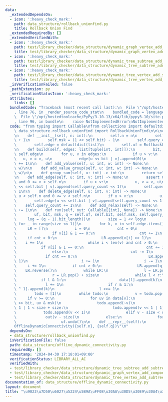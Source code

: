 ```yaml
---
data:
  _extendedDependsOn:
  - icon: ':heavy_check_mark:'
    path: data_structure/rollback_unionfind.py
    title: Rollback Union Find
  _extendedRequiredBy: []
  _extendedVerifiedWith:
  - icon: ':heavy_check_mark:'
    path: test/library_checker/data_structure/dynamic_graph_vertex_add_component_sum.test.py
    title: test/library_checker/data_structure/dynamic_graph_vertex_add_component_sum.test.py
  - icon: ':heavy_check_mark:'
    path: test/library_checker/data_structure/dynamic_tree_subtree_add_subtree_sum.test.py
    title: test/library_checker/data_structure/dynamic_tree_subtree_add_subtree_sum.test.py
  - icon: ':heavy_check_mark:'
    path: test/library_checker/data_structure/dynamic_tree_vertex_add_subtree_sum.test.py
    title: test/library_checker/data_structure/dynamic_tree_vertex_add_subtree_sum.test.py
  _isVerificationFailed: false
  _pathExtension: py
  _verificationStatusIcon: ':heavy_check_mark:'
  attributes:
    links: []
  bundledCode: "Traceback (most recent call last):\n  File \"/opt/hostedtoolcache/PyPy/3.10.13/x64/lib/pypy3.10/site-packages/onlinejudge_verify/documentation/build.py\"\
    , line 76, in _render_source_code_stat\n    bundled_code = language.bundle(\n\
    \  File \"/opt/hostedtoolcache/PyPy/3.10.13/x64/lib/pypy3.10/site-packages/onlinejudge_verify/languages/python.py\"\
    , line 96, in bundle\n    raise NotImplementedError\nNotImplementedError\n"
  code: "from typing import Callable\nfrom collections import defaultdict\n\nfrom\
    \ data_structure.rollback_unionfind import RollbackUnionFind\n\n\nclass OfflineDynamicConnectivity:\n\
    \n    def __init__(self, n: int):\n        self.n = n\n        self.bit = n.bit_length()\
    \ + 1\n        self.msk = (1 << self.bit) - 1\n        self.query_count = 0\n\
    \        self.edge = defaultdict(list)\n        self.uf = RollbackUnionFind(n)\n\
    \n    def build(self, edges: list[tuple[int, int]]):\n        bit, edge = self.bit,\
    \ self.edge\n        for u, v in edges:\n            if u > v:\n             \
    \   u, v = v, u\n            edge[u << bit | v].append(0)\n        self.query_count\
    \ += 1\n\n    def add_value(self, u: int, w: int) -> None:\n        self.uf.add(u,\
    \ w)\n\n    def add_value_group(self, u: int, w: int) -> None:\n        self.uf.add_group(u,\
    \ w)\n\n    def group_sum(self, u: int) -> int:\n        return self.uf.group_sum(u)\n\
    \n    def add_edge(self, u: int, v: int) -> None:\n        assert 0 <= u < self.n\
    \ and 0 <= v < self.n\n        if u > v:\n            u, v = v, u\n        self.edge[u\
    \ << self.bit | v].append(self.query_count << 1)\n        self.query_count +=\
    \ 1\n\n    def delete_edge(self, u: int, v: int) -> None:\n        assert 0 <=\
    \ u < self.n and 0 <= v < self.n\n        if u > v:\n            u, v = v, u\n\
    \        self.edge[u << self.bit | v].append(self.query_count << 1 | 1)\n    \
    \    self.query_count += 1\n\n    def add_relax(self) -> None:\n        self.query_count\
    \ += 1\n\n    def run(self, out: Callable[[int], None]) -> None:\n        # O(qlogqlogn)\n\
    \        uf, bit, msk, q = self.uf, self.bit, self.msk, self.query_count\n   \
    \     log = (q - 1).bit_length()\n        size = 1 << log\n        data = [[]\
    \ for _ in range(size << 1)]\n        for k, v in self.edge.items():\n       \
    \     LR = []\n            i = 0\n            cnt = 0\n            while i < len(v):\n\
    \                if v[i] & 1 == 0:\n                    cnt += 1\n           \
    \     if cnt > 0:\n                    LR.append(v[i] >> 1)\n                \
    \    i += 1\n                    while i < len(v) and cnt > 0:\n             \
    \           if v[i] & 1 == 0:\n                            cnt += 1\n        \
    \                else:\n                            cnt -= 1\n               \
    \             if cnt == 0:\n                                LR.append(v[i] >>\
    \ 1)\n                        i += 1\n                    i -= 1\n           \
    \     i += 1\n            if cnt > 0:\n                LR.append(q)\n        \
    \    LR.reverse()\n            while LR:\n                l = LR.pop() + size\n\
    \                r = LR.pop() + size\n                while l < r:\n         \
    \           if l & 1:\n                        data[l].append(k)\n           \
    \             l += 1\n                    if r & 1:\n                        data[r\
    \ ^ 1].append(k)\n                    l >>= 1\n                    r >>= 1\n\n\
    \        todo = [1]\n        while todo:\n            v = todo.pop()\n       \
    \     if v >= 0:\n                for uv in data[v]:\n                    uf.merge(uv\
    \ >> bit, uv & msk)\n                todo.append(~v)\n                if v <<\
    \ 1 | 1 < size + size:\n                    todo.append(v << 1 | 1)\n        \
    \            todo.append(v << 1)\n                elif v - size < q:\n       \
    \             out(v - size)\n            else:\n                for _ in data[~v]:\n\
    \                    uf.undo()\n\n    def __repr__(self):\n        return f\"\
    OfflineDynamicConnectivity({self.n}, {self.q})\"\n"
  dependsOn:
  - data_structure/rollback_unionfind.py
  isVerificationFile: false
  path: data_structure/offline_dynamic_connectivity.py
  requiredBy: []
  timestamp: '2024-04-30 17:18:01+09:00'
  verificationStatus: LIBRARY_ALL_AC
  verifiedWith:
  - test/library_checker/data_structure/dynamic_tree_subtree_add_subtree_sum.test.py
  - test/library_checker/data_structure/dynamic_graph_vertex_add_component_sum.test.py
  - test/library_checker/data_structure/dynamic_tree_vertex_add_subtree_sum.test.py
documentation_of: data_structure/offline_dynamic_connectivity.py
layout: document
title: "\u9023\u7D50\u6027\u5224\u5B9A\uFF08\u30AA\u30D5\u30E9\u30A4\u30F3\uFF09"
---
```

